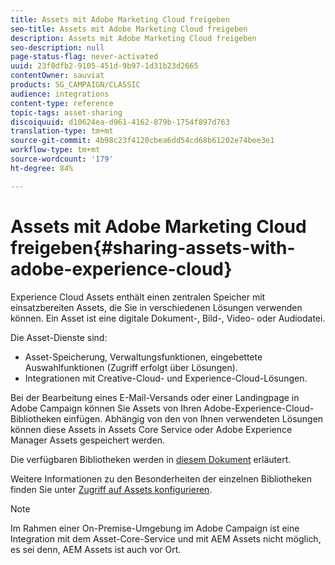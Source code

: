 ```yaml
---
title: Assets mit Adobe Marketing Cloud freigeben
seo-title: Assets mit Adobe Marketing Cloud freigeben
description: Assets mit Adobe Marketing Cloud freigeben
seo-description: null
page-status-flag: never-activated
uuid: 23f0dfb2-9105-451d-9b97-1d31b23d2665
contentOwner: sauviat
products: SG_CAMPAIGN/CLASSIC
audience: integrations
content-type: reference
topic-tags: asset-sharing
discoiquuid: d10624ea-d961-4162-879b-1754f897d763
translation-type: tm+mt
source-git-commit: 4b98c23f4120cbea6dd54cd68b61202e74bee3e1
workflow-type: tm+mt
source-wordcount: '179'
ht-degree: 84%

---
```



# Assets mit Adobe Marketing Cloud freigeben{#sharing-assets-with-adobe-experience-cloud}

Experience Cloud Assets enthält einen zentralen Speicher mit einsatzbereiten Assets, die Sie in verschiedenen Lösungen verwenden können. Ein Asset ist eine digitale Dokument-, Bild-, Video- oder Audiodatei.

Die Asset-Dienste sind:

* Asset-Speicherung, Verwaltungsfunktionen, eingebettete Auswahlfunktionen (Zugriff erfolgt über Lösungen).
* Integrationen mit Creative-Cloud- und Experience-Cloud-Lösungen.

Bei der Bearbeitung eines E-Mail-Versands oder einer Landingpage in Adobe Campaign können Sie Assets von Ihren Adobe-Experience-Cloud-Bibliotheken einfügen. Abhängig von den von Ihnen verwendeten Lösungen können diese Assets in Assets Core Service oder Adobe Experience Manager Assets gespeichert werden.

Die verfügbaren Bibliotheken werden in [diesem Dokument](https://docs.adobe.com/content/help/de-DE/core-services/interface/assets/experience-cloud-assets.html) erläutert.

Weitere Informationen zu den Besonderheiten der einzelnen Bibliotheken finden Sie unter [Zugriff auf Assets konfigurieren](../../integrations/using/configuring-access-to-assets.md).

>[!NOTE]
>
>Im Rahmen einer On-Premise-Umgebung im Adobe Campaign ist eine Integration mit dem Asset-Core-Service und mit AEM Assets nicht möglich, es sei denn, AEM Assets ist auch vor Ort.


